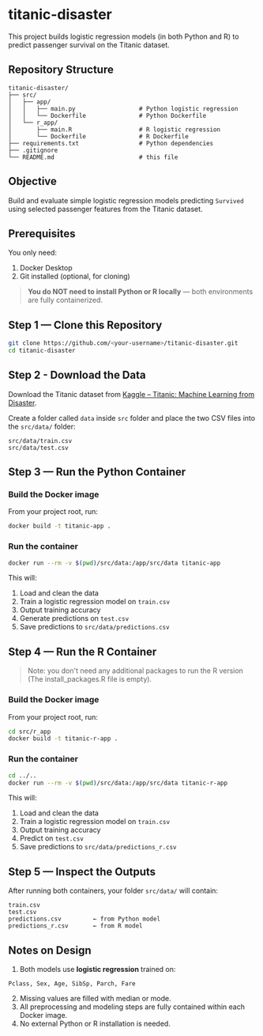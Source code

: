 # titanic-disaster

This project builds logistic regression models (in both Python and R) to predict passenger survival on the Titanic dataset.

## Repository Structure
```plaintext
titanic-disaster/
├── src/
│   ├── app/
│   │   ├── main.py                  # Python logistic regression
│   │   └── Dockerfile               # Python Dockerfile
│   └── r_app/
│       ├── main.R                   # R logistic regression
│       └── Dockerfile               # R Dockerfile
├── requirements.txt                 # Python dependencies
├── .gitignore
└── README.md                        # this file
```

## Objective
Build and evaluate simple logistic regression models predicting `Survived` using selected passenger features from the Titanic dataset.

## Prerequisites
You only need:
1. Docker Desktop
2. Git installed (optional, for cloning)
> **You do NOT need to install Python or R locally** — both environments are fully containerized.

## Step 1 — Clone this Repository

```bash
git clone https://github.com/<your-username>/titanic-disaster.git
cd titanic-disaster
```

## Step 2 - Download the Data

Download the Titanic dataset from [Kaggle – Titanic: Machine Learning from Disaster](https://www.kaggle.com/c/titanic/data).

Create a folder called `data` inside `src` folder and place the two CSV files into the `src/data/` folder:

```plaintext
src/data/train.csv
src/data/test.csv
```

## Step 3 — Run the Python Container

### Build the Docker image

From your project root, run:

```bash
docker build -t titanic-app .
```

### Run the container
```bash
docker run --rm -v $(pwd)/src/data:/app/src/data titanic-app
```

This will:

1. Load and clean the data
2. Train a logistic regression model on `train.csv`
3. Output training accuracy
4. Generate predictions on `test.csv`
5. Save predictions to `src/data/predictions.csv`


## Step 4 — Run the R Container
>  Note: you don't need any additional packages to run the R version (The install_packages.R file is empty).
### Build the Docker image

From your project root, run:

```bash
cd src/r_app
docker build -t titanic-r-app .
```

### Run the container
```bash
cd ../..
docker run --rm -v $(pwd)/src/data:/app/src/data titanic-r-app
```

This will:
1. Load and clean the data
2. Train a logistic regression model on `train.csv`
3. Output training accuracy
4. Predict on `test.csv`
5. Save predictions to `src/data/predictions_r.csv`


## Step 5 — Inspect the Outputs
After running both containers, your folder `src/data/` will contain:

```plaintext
train.csv
test.csv
predictions.csv         ← from Python model
predictions_r.csv       ← from R model
```

## Notes on Design
1. Both models use **logistic regression** trained on:
```plaintext
Pclass, Sex, Age, SibSp, Parch, Fare
```
2. Missing values are filled with median or mode.
3. All preprocessing and modeling steps are fully contained within each Docker image.
4. No external Python or R installation is needed.

